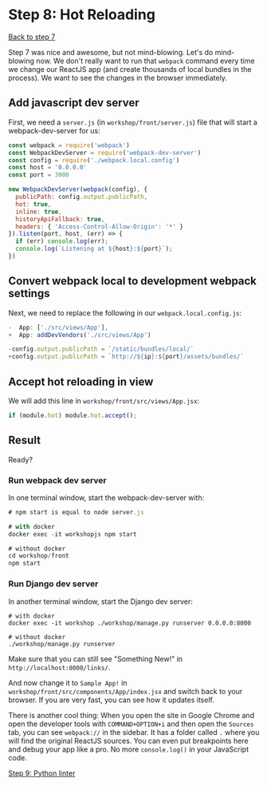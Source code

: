 # Step 8: Hot Reloading

[Back to step 7](/en/step7_use_the_bundle)

Step 7 was nice and awesome, but not mind-blowing. Let's do mind-blowing now.
We don't really want to run that `webpack` command every time we change our
ReactJS app (and create thousands of local bundles in the process). We want to
see the changes in the browser immediately.

## Add javascript dev server
First, we need a `server.js` (in `workshop/front/server.js`) file that will start a webpack-dev-server for us:

```javascript
const webpack = require('webpack')
const WebpackDevServer = require('webpack-dev-server')
const config = require('./webpack.local.config')
const host = '0.0.0.0'
const port = 3000

new WebpackDevServer(webpack(config), {
  publicPath: config.output.publicPath,
  hot: true,
  inline: true,
  historyApiFallback: true,
  headers: { 'Access-Control-Allow-Origin': '*' }
}).listen(port, host, (err) => {
  if (err) console.log(err);
  console.log(`Listening at ${host}:${port}`);
})
```

## Convert webpack local to development webpack settings
Next, we need to replace the following in our `webpack.local.config.js`:

```javascript
-  App: ['./src/views/App'],
+  App: addDevVendors('./src/views/App')

-config.output.publicPath = `/static/bundles/local/`
+config.output.publicPath = `http://${ip}:${port}/assets/bundles/`
```

## Accept hot reloading in view
We will add this line in `workshop/front/src/views/App.jsx`:
```javascript
if (module.hot) module.hot.accept();
```

## Result
Ready?

### Run webpack dev server
In one terminal window, start the webpack-dev-server with:
```javascript
# npm start is equal to node server.js

# with docker
docker exec -it workshopjs npm start

# without docker
cd workshop/front
npm start
```

### Run Django dev server
In another terminal window, start the Django dev server:
```
# with docker
docker exec -it workshop ./workshop/manage.py runserver 0.0.0.0:8000

# without docker
./workshop/manage.py runserver
```

Make sure that you can still see "Something New!" in `http://localhost:8000/links/`.

And now change it to `Sample App!` in `workshop/front/src/components/App/index.jsx` and
switch back to your browser. If you are very fast, you can see how it updates
itself.

There is another cool thing: When you open the site in Google Chrome and open
the developer tools with `COMMAND+OPTION+i` and then open the `Sources` tab,
you can see `webpack://` in the sidebar. It has a folder called `.` where you
will find the original ReactJS sources. You can even put breakpoints here and
debug your app like a pro. No more `console.log()` in your JavaScript code.

[Step 9: Python linter](/en/step9_python_linter)
